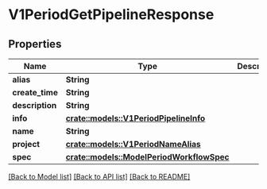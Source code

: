 # V1PeriodGetPipelineResponse

## Properties

Name | Type | Description | Notes
------------ | ------------- | ------------- | -------------
**alias** | **String** |  | 
**create_time** | **String** |  | 
**description** | **String** |  | 
**info** | [**crate::models::V1PeriodPipelineInfo**](v1.PipelineInfo.md) |  | 
**name** | **String** |  | 
**project** | [**crate::models::V1PeriodNameAlias**](v1.NameAlias.md) |  | 
**spec** | [**crate::models::ModelPeriodWorkflowSpec**](model.WorkflowSpec.md) |  | 

[[Back to Model list]](../README.md#documentation-for-models) [[Back to API list]](../README.md#documentation-for-api-endpoints) [[Back to README]](../README.md)


